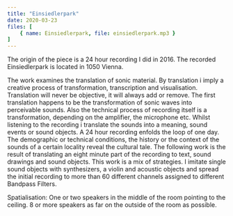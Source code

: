 ```yaml
---
title: "Einsiedlerpark"
date: 2020-03-23
files: [
    { name: Einsiedlerpark, file: einsiedlerpark.mp3 }
]
---
```

The origin of the piece is a 24 hour recording I did in 2016. The recorded Einsiedlerpark is located in 1050 Vienna.

The work examines the translation of sonic material. By translation i imply a creative process of transformation, transcription and visualisation.
Translation will never be objective, it will always add or remove.
The first translation happens to be the transformation of sonic waves into perceivable sounds. Also the technical process of recording itself is a transformation, depending on the amplifier, the microphone etc.
Whilst listening to the recording i translate the sounds into a meaning, sound events or sound objects. A 24 hour recording enfolds the loop of one day.
The demographic or technical conditions, the history or the context of the sounds of a certain locality reveal the cultural tale.
The following work is the result of translating an eight minute part of the recording to text, sound drawings and sound objects.
This work is a mix of strategies. I imitate single sound objects with synthesizers, a violin and acoustic objects and spread the initial recording to more than 60 different channels assigned to different Bandpass Filters.

Spatialisation:
One or two speakers in the middle of the room pointing to the ceiling. 8 or more speakers as far on the outside of the room as possible.
